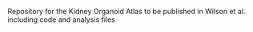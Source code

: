 Repository for the Kidney Organoid Atlas to be published in Wilson et al. including code and analysis files
